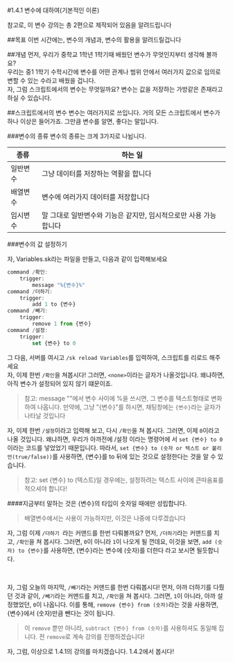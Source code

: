 #1.4.1 변수에 대하여(기본적인 이론)

참고로, 이 변수 강의는 총 2편으로 제작되어 있음을 알려드립니다

##목표
이번 시간에는, 변수의 개념과, 변수의 활용을 알려드릴겁니다

##개념
먼저, 우리가 중학교 1학년 1학기때 배웠던 변수가 무엇인지부터 생각해 볼까요?<br />
우리는 중1 1학기 수학시간에 변수를 어떤 관계나 범위 안에서 여러가지 값으로 임의로 변할 수 있는 수라고 배웠을 겁니다.<br />
자, 그럼 스크립트에서의 변수는 무엇일까요? 변수는 값을 저장하는 가방같은 존재라고 하실 수 있습니다.

##스크립트에서의 변수
변수는 여러가지로 쓰입니다. 거의 모든 스크립트에서 변수가 하나 이상은 들어가죠. 그만큼 변수를 알면, 좋다는 말입니다.

###변수의 종류
변수의 종류는 크게 3가지로 나뉩니다.<br />

종류 | 하는 일
------------ | -------------
일반변수 | 그냥 데이터를 저장하는 역활을 합니다
배열변수 | 변수에 여러가지 데이터를 저장합니다
임시변수 | 말 그대로 일반변수와 기능은 같지만, 임시적으로만 사용 가능합니다

###변수의 값 설정하기

자, Variables.sk라는 파일을 만들고, 다음과 같이 입력해보세요<br />
```Javascript
command /확인:
    trigger:
        message "%{변수}%"
command /더하기:
    trigger:
        add 1 to {변수}
command /빼기:
    trigger:
        remove 1 from {변수}
command /설정:
    trigger:
        set {변수} to 0
```
그 다음, 서버를 여시고 `/sk reload Variables`를 입력하여, 스크립트를 리로드 해주세요<br/>
자, 이제 한번 `/확인`을 쳐봅시다! 그러면, `<none>`이라는 글자가 나올것입니다. 왜냐하면, 아직 변수가 설정되어 있지 않기 떄문이죠.

>참고: message ""에서 변수 사이에 %을 쓰시면, 그 변수를 텍스트형태로 변화하여 나옵니다. 만약에, 그냥 "{변수}"를 하시면, 채팅창에는 `{변수}`라는 글자가 나타날 것입니다

자, 이제 한번 `/설정`이라고 입력해 보고, 다시 `/확인`을 쳐 봅시다. 그러면, 이제 `0`이라고 나올 것입니다. 왜냐하면, 우리가 아까전에 /설정 이라는 명령어에 서 `set {변수} to 0`이라는 코드를 넣었었기 때문입니다. 따라서, `set {변수} to (숫자 or 텍스트 or 불리언(true/false))`를 사용하면, {변수}를 to 뒤에 있는 것으로 설정한다는 것을 알 수 있습니다.

>참고: set {변수} to (텍스트)일 경우에는, 설정하려는 텍스트 사이에 큰따옴표를 적으셔야 합니다!

####지금부터 말하는 것은 {변수}의 타입이 숫자일 때에만 성립합니다.

> 배열변수에서는 사용이 가능하지만, 이것은 나중에 다루겠습니다

자, 그럼 이제 `/더하기 `라는 커맨드를 한번 다뤄볼까요? 먼저, `/더하기`라는 커맨드를 치고, `/확인`을 쳐 봅시다. 그러면, `0`이 아니라 `1`이 나오게 될 껀데요, 이것을 보면, `add (숫자) to {변수}`를 사용하면, {변수}라는 변수에 (숫자)를 더한다 라고 보시면 될듯합니다.<br />

<br />

자, 그럼 오늘의 마지막, `/빼기`라는 커맨드를 한번 다뤄봅시다! 먼저, 아까 더하기를 다뤘던 것과 같이, `/빼기`라는 커맨드를 치고, `/확인`을 쳐 봅시다. 그러면, `1`이 아니라, 아까 설정했었던, `0`이 나옵니다. 이를 통해, `remove {변수} from (숫자)`라는 것을 사용하면, {변수}에서 (숫자)만큼 뺀다는 것이 됩니다. 

>이 `remove` 뿐만 아니라, `subtract {변수} from (숫자)`를 사용하셔도 동일해 집니다. 전 `remove`로 계속 강의를 진행하겠습니다!

자, 그럼, 이상으로 1.4.1의 강의를 마치겠습니다. 1.4.2에서 봅시다!